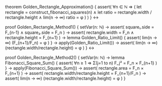 theorem Golden_Rectangle_Approximation() {
  assert(
    ∀n ∈ ℕ ⇒ (
      let rectangle = construct_fibonacci_squares(n) ∧
      let ratio = rectangle.width / rectangle.height ∧
      lim(n → ∞) ratio = φ
    )
  )
} ↔

proof Golden_Rectangle_Method1() {
  setVar(n: ℕ) →
  assert(
    square₁.side = F_{n-1} ∧
    square₂.side = F_n
  ) →
  assert(
    rectangle.width = F_n ∧
    rectangle.height = F_{n+1}
  ) →
  lemma Golden_Ratio_Limit() {
    assert(
      lim(n → ∞) (F_{n+1}/F_n) = φ
    )
  } →
  apply(Golden_Ratio_Limit()) →
  assert(
    lim(n → ∞) (rectangle.width/rectangle.height) = φ
  )
} ↔

proof Golden_Rectangle_Method2() {
  setVar(n: ℕ) →
  lemma Fibonacci_Square_Sum() {
    assert(
      ∀n ≥ 1 ⇒ Σ(j=1 to n) F_j² = F_n × F_{n+1}
    )
  } →
  apply(Fibonacci_Square_Sum()) →
  assert(
    rectangle.area = F_n × F_{n+1}
  ) →
  assert(
    rectangle.width/rectangle.height = F_{n+1}/F_n
  ) →
  assert(
    lim(n → ∞) (rectangle.width/rectangle.height) = φ
  )
}